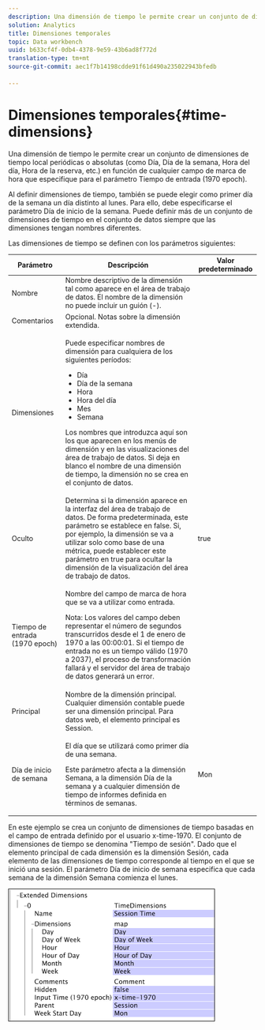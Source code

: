 ```yaml
---
description: Una dimensión de tiempo le permite crear un conjunto de dimensiones de tiempo local periódicas o absolutas (como Día, Día de la semana, Hora del día, Hora de la reserva, etc.) en función de cualquier campo de marca de hora que especifique para el parámetro Tiempo de entrada (1970 epoch).
solution: Analytics
title: Dimensiones temporales
topic: Data workbench
uuid: b633cf4f-0db4-4378-9e59-43b6ad8f772d
translation-type: tm+mt
source-git-commit: aec1f7b14198cdde91f61d490a235022943bfedb

---
```



# Dimensiones temporales{#time-dimensions}

Una dimensión de tiempo le permite crear un conjunto de dimensiones de tiempo local periódicas o absolutas (como Día, Día de la semana, Hora del día, Hora de la reserva, etc.) en función de cualquier campo de marca de hora que especifique para el parámetro Tiempo de entrada (1970 epoch).

Al definir dimensiones de tiempo, también se puede elegir como primer día de la semana un día distinto al lunes. Para ello, debe especificarse el parámetro Día de inicio de la semana. Puede definir más de un conjunto de dimensiones de tiempo en el conjunto de datos siempre que las dimensiones tengan nombres diferentes.

Las dimensiones de tiempo se definen con los parámetros siguientes:

<table id="table_9734F6CD7ABA4661A2F9A5FB948A7282"> 
 <thead> 
  <tr> 
   <th colname="col1" class="entry"> Parámetro </th> 
   <th colname="col2" class="entry"> Descripción </th> 
   <th colname="col3" class="entry"> Valor predeterminado </th> 
  </tr> 
 </thead>
 <tbody> 
  <tr> 
   <td colname="col1"> Nombre </td> 
   <td colname="col2"> Nombre descriptivo de la dimensión tal como aparece en el área de trabajo de datos. El nombre de la dimensión no puede incluir un guión (-). </td> 
   <td colname="col3"> </td> 
  </tr> 
  <tr> 
   <td colname="col1"> Comentarios </td> 
   <td colname="col2"> Opcional. Notas sobre la dimensión extendida. </td> 
   <td colname="col3"> </td> 
  </tr> 
  <tr> 
   <td colname="col1"> Dimensiones </td> 
   <td colname="col2"> <p>Puede especificar nombres de dimensión para cualquiera de los siguientes períodos: </p> <p> 
     <ul id="ul_EB0837DD66BE4004A615A6029EEF4CD5"> 
      <li id="li_2E46E6DB004E443C8CC831DCEE743D60"> Día </li> 
      <li id="li_F59A27779EBE4E2A84E0972EE8BCDFA7"> Día de la semana </li> 
      <li id="li_7D74CD547ED1449091EF7B2E0E8C46DE"> Hora </li> 
      <li id="li_706AF9D385CB44C098DEBACA3BA2CD4B"> Hora del día </li> 
      <li id="li_76FBF69B25954885A0192D308A155E41"> Mes </li> 
      <li id="li_3C16955BE5C54291A25E25CD31259661"> Semana </li> 
     </ul> </p> <p> Los nombres que introduzca aquí son los que aparecen en los menús de dimensión y en las visualizaciones del área de trabajo de datos. Si deja en blanco el nombre de una dimensión de tiempo, la dimensión no se crea en el conjunto de datos. </p> </td> 
   <td colname="col3"> </td> 
  </tr> 
  <tr> 
   <td colname="col1"> Oculto </td> 
   <td colname="col2"> Determina si la dimensión aparece en la interfaz del área de trabajo de datos. De forma predeterminada, este parámetro se establece en false. Si, por ejemplo, la dimensión se va a utilizar solo como base de una métrica, puede establecer este parámetro en true para ocultar la dimensión de la visualización del área de trabajo de datos. </td> 
   <td colname="col3"> true </td> 
  </tr> 
  <tr> 
   <td colname="col1"> Tiempo de entrada (1970 epoch) </td> 
   <td colname="col2"> <p>Nombre del campo de marca de hora que se va a utilizar como entrada. </p> <p> <p>Nota:  Los valores del campo deben representar el número de segundos transcurridos desde el 1 de enero de 1970 a las 00:00:01. Si el tiempo de entrada no es un tiempo válido (1970 a 2037), el proceso de transformación fallará y el servidor del área de trabajo de datos generará un error. </p> </p> </td> 
   <td colname="col3"> </td> 
  </tr> 
  <tr> 
   <td colname="col1"> Principal </td> 
   <td colname="col2"> Nombre de la dimensión principal. Cualquier dimensión contable puede ser una dimensión principal. Para datos web, el elemento principal es Session. </td> 
   <td colname="col3"> </td> 
  </tr> 
  <tr> 
   <td colname="col1"> Día de inicio de semana </td> 
   <td colname="col2"> <p>El día que se utilizará como primer día de una semana. </p> <p> Este parámetro afecta a la dimensión Semana, a la dimensión Día de la semana y a cualquier dimensión de tiempo de informes definida en términos de semanas. </p> </td> 
   <td colname="col3"> Mon </td> 
  </tr> 
 </tbody> 
</table>

En este ejemplo se crea un conjunto de dimensiones de tiempo basadas en el campo de entrada definido por el usuario x-time-1970. El conjunto de dimensiones de tiempo se denomina &quot;Tiempo de sesión&quot;. Dado que el elemento principal de cada dimensión es la dimensión Sesión, cada elemento de las dimensiones de tiempo corresponde al tiempo en el que se inició una sesión. El parámetro Día de inicio de semana especifica que cada semana de la dimensión Semana comienza el lunes.

![](assets/cfg_Transformation_Dim_TimeDim.png)

